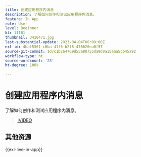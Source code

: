 ```yaml
---
title: 创建应用程序内消息
description: 了解如何创作和测试应用程序内消息。
feature: In App
role: User
level: Beginner
kt: 11161
thumbnail: 3410471.jpg
last-substantial-update: 2023-04-04T00:00:00Z
exl-id: 4baf5361-c6ba-41f6-b2f8-476620ea0f57
source-git-commit: 1d7c1b264769d55a80755da9d9a15aaa5cb45a92
workflow-type: ht
source-wordcount: '28'
ht-degree: 100%

---
```


# 创建应用程序内消息

了解如何创作和测试应用程序内消息。

>[!VIDEO](https://video.tv.adobe.com/v/3410471?quality=12&learn=on)

## 其他资源

{{exl-live-in-app}}
